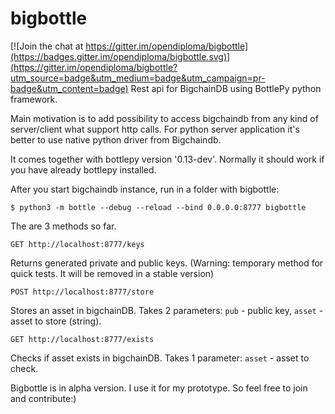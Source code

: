 # bigbottle

[![Join the chat at https://gitter.im/opendiploma/bigbottle](https://badges.gitter.im/opendiploma/bigbottle.svg)](https://gitter.im/opendiploma/bigbottle?utm_source=badge&utm_medium=badge&utm_campaign=pr-badge&utm_content=badge)
Rest api for BigchainDB using BottlePy python framework.

Main motivation is to add possibility to access bigchaindb from any kind of server/client what support http calls.
For python server application it's better to use native python driver from Bigchaindb.

It comes together with bottlepy version '0.13-dev'. Normally it should work if you have already bottlepy installed.

After you start bigchaindb instance, run in a folder with bigbottle:
```text
$ python3 -m bottle --debug --reload --bind 0.0.0.0:8777 bigbottle
```
The are 3 methods so far.
```text
GET http://localhost:8777/keys
```
Returns generated private and public keys. (Warning: temporary method for quick tests. It will be removed in a stable version)

```text
POST http://localhost:8777/store
```
Stores an asset in bigchainDB. Takes 2 parameters: `pub` - public key, `asset` - asset to store (string).

```text
GET http://localhost:8777/exists
```
Checks if asset exists in bigchainDB. Takes 1 parameter: `asset` - asset to check.

Bigbottle is in alpha version. I use it for my prototype. So feel free to join and contribute:)
